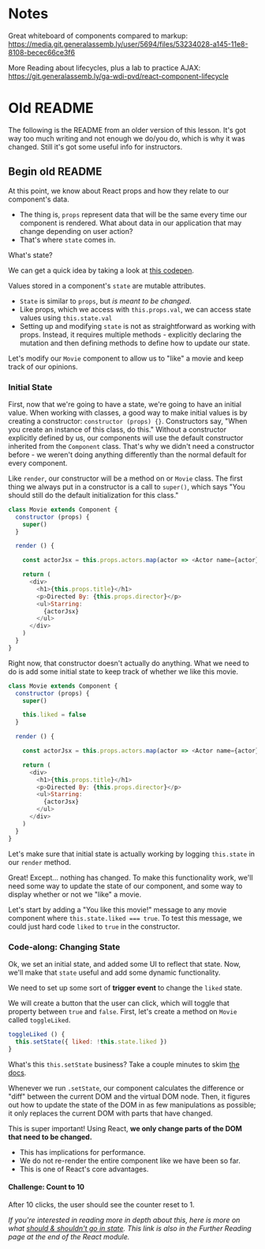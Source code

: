 # Notes

Great whiteboard of components compared to markup:
https://media.git.generalassemb.ly/user/5694/files/53234028-a145-11e8-8108-becec66ce3f6

More Reading about lifecycles, plus a lab to practice AJAX:
https://git.generalassemb.ly/ga-wdi-pvd/react-component-lifecycle


# Old README

The following is the README from an older version of this lesson. It's got way too much writing and not enough we do/you do, which is why
it was changed. Still it's got some useful info for instructors.

## Begin old README

At this point, we know about React props and how they relate to our component's data.
* The thing is, `props` represent data that will be the same every time our component is rendered. What about data in our application that may change depending on user action?
* That's where `state` comes in.

What's state?

We can get a quick idea by taking a look at [this codepen](https://codepen.io/susir/pen/GWONLp).

Values stored in a component's `state` are mutable attributes.
* `State` is similar to `props`, but *is meant to be changed*.
* Like props, which we access with `this.props.val`, we can access state values using `this.state.val`
* Setting up and modifying `state` is not as straightforward as working with props. Instead, it requires multiple methods - explicitly declaring the mutation and then defining methods to define how to update our state.

Let's modify our `Movie` component to allow us to "like" a movie and keep track of our opinions.

### Initial State

First, now that we're going to have a state, we're going to have an initial value. When working with classes, a good way to make initial values is by creating a constructor: `constructor (props) {}`. Constructors say, "When you create an instance of this class, do this." Without a constructor explicitly defined by us, our components will use the default constructor inherited from the `Component` class. That's why we didn't need a constructor before - we weren't doing anything differently than the normal default for every component.

Like `render`, our constructor will be a method on or `Movie` class.
The first thing we always put in a constructor is a call to `super()`, which says "You should still do the default initialization for this class."

```js
class Movie extends Component {
  constructor (props) {
    super()
  }

  render () {

    const actorJsx = this.props.actors.map(actor => <Actor name={actor} />)

    return (
      <div>
        <h1>{this.props.title}</h1>
        <p>Directed By: {this.props.director}</p>
        <ul>Starring:
          {actorJsx}
        </ul>
      </div>
    )
  }
}
```

Right now, that constructor doesn't actually do anything. What we need to do is
add some initial state to keep track of whether we like this movie.

```js
class Movie extends Component {
  constructor (props) {
    super()

    this.liked = false
  }

  render () {

    const actorJsx = this.props.actors.map(actor => <Actor name={actor} />)

    return (
      <div>
        <h1>{this.props.title}</h1>
        <p>Directed By: {this.props.director}</p>
        <ul>Starring:
          {actorJsx}
        </ul>
      </div>
    )
  }
}
```

Let's make sure that initial state is actually working by logging `this.state`
in our `render` method.

Great! Except... nothing has changed. To make this functionality work, we'll
need some way to update the state of our component, and some way to display
whether or not we "like" a movie.

Let's start by adding a "You like this movie!" message to any movie component
where `this.state.liked === true`. To test this message, we could just hard
code `liked` to `true` in the constructor.

### Code-along: Changing State

Ok, we set an initial state, and added some UI to reflect that state. Now,
we'll make that `state` useful and add some dynamic functionality.

We need to set up some sort of **trigger event** to change the `liked` state.

We will create a button that the user can click, which will toggle that
property between `true` and `false`. First, let's create a method on `Movie`
called `toggleLiked`.

```js
toggleLiked () {
  this.setState({ liked: !this.state.liked })
}
```

What's this `this.setState` business? Take a couple minutes to skim [the docs](https://reactjs.org/docs/react-component.html#setstate).

Whenever we run `.setState`, our component calculates the difference or "diff" between the current DOM and the virtual DOM node. Then, it figures out how to update the state of the DOM in as few manipulations as possible; it only replaces the current DOM with parts that have changed.

This is super important! Using React, **we only change parts of the DOM that need to be changed.**

* This has implications for performance.
* We do not re-render the entire component like we have been so far.
* This is one of React's core advantages.


#### Challenge: Count to 10

After 10 clicks, the user should see the counter reset to 1.

*If you're interested in reading more in depth about this, here is more on what [should & shouldn't go in state](https://facebook.github.io/react/docs/state-and-lifecycle.html). This link is also in the Further Reading page at the end of the React module.*
